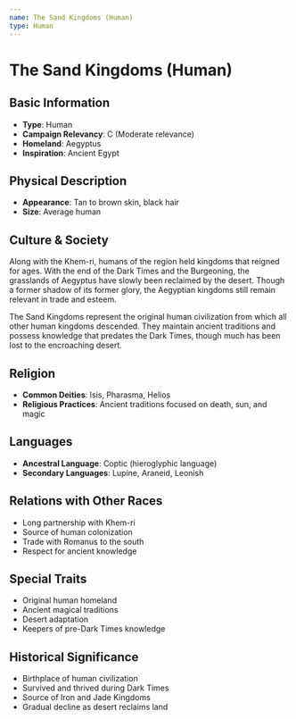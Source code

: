 ```yaml
---
name: The Sand Kingdoms (Human)
type: Human
---
```


# The Sand Kingdoms (Human)

## Basic Information
- **Type**: Human
- **Campaign Relevancy**: C (Moderate relevance)
- **Homeland**: Aegyptus
- **Inspiration**: Ancient Egypt

## Physical Description
- **Appearance**: Tan to brown skin, black hair
- **Size**: Average human

## Culture & Society
Along with the Khem-ri, humans of the region held kingdoms that reigned for ages. With the end of the Dark Times and the Burgeoning, the grasslands of Aegyptus have slowly been reclaimed by the desert. Though a former shadow of its former glory, the Aegyptian kingdoms still remain relevant in trade and esteem.

The Sand Kingdoms represent the original human civilization from which all other human kingdoms descended. They maintain ancient traditions and possess knowledge that predates the Dark Times, though much has been lost to the encroaching desert.

## Religion
- **Common Deities**: Isis, Pharasma, Helios
- **Religious Practices**: Ancient traditions focused on death, sun, and magic

## Languages
- **Ancestral Language**: Coptic (hieroglyphic language)
- **Secondary Languages**: Lupine, Araneid, Leonish

## Relations with Other Races
- Long partnership with Khem-ri
- Source of human colonization
- Trade with Romanus to the south
- Respect for ancient knowledge

## Special Traits
- Original human homeland
- Ancient magical traditions
- Desert adaptation
- Keepers of pre-Dark Times knowledge

## Historical Significance
- Birthplace of human civilization
- Survived and thrived during Dark Times
- Source of Iron and Jade Kingdoms
- Gradual decline as desert reclaims land